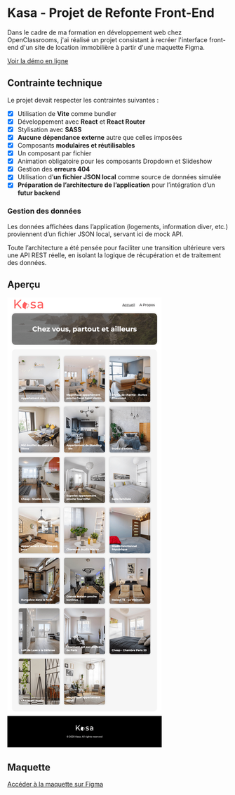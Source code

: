 # Kasa - Projet de Refonte Front-End

Dans le cadre de ma formation en développement web chez OpenClassrooms, j'ai réalisé un projet consistant à recréer l'interface front-end d'un site de location immobilière à partir d'une maquette Figma.

[Voir la démo en ligne](https://hichxm.github.io/openclassrooms-kasa/)

## Contrainte technique

Le projet devait respecter les contraintes suivantes :

- [x] Utilisation de **Vite** comme bundler
- [x] Développement avec **React** et **React Router**
- [x] Stylisation avec **SASS**
- [x] **Aucune dépendance externe** autre que celles imposées
- [x] Composants **modulaires et réutilisables**
- [x] Un composant par fichier
- [x] Animation obligatoire pour les composants Dropdown et Slideshow
- [x] Gestion des **erreurs 404**
- [x] Utilisation d’**un fichier JSON local** comme source de données simulée
- [x] **Préparation de l’architecture de l’application** pour l’intégration d’un **futur backend**

### Gestion des données

Les données affichées dans l’application (logements, information diver, etc.) proviennent d’un fichier JSON local, servant ici de mock API.

Toute l’architecture a été pensée pour faciliter une transition ultérieure vers une API REST réelle, en isolant la logique de récupération et de traitement des données.

## Aperçu

[![Aperçu du projet](./doc/preview.png)](https://hichxm.github.io/openclassrooms-kasa/)

## Maquette

[Accéder à la maquette sur Figma](https://www.figma.com/design/2BZEoBhyxt5IwZgRn0wGsL/Kasa_FR)